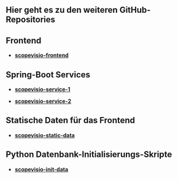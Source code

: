 ## Hier geht es zu den weiteren GitHub-Repositories


## Frontend 

- **[scopevisio-frontend](https://github.com/aylinyil/scopevisio-frontend)**  

## Spring-Boot Services

- **[scopevisio-service-1](https://github.com/aylinyil/scopevisio-service-1)** 

- **[scopevisio-service-2](https://github.com/aylinyil/scopevisio-service-2)**  

## Statische Daten für das Frontend

- **[scopevisio-static-data](https://github.com/aylinyil/scopevisio-static-data)** 

## Python Datenbank-Initialisierungs-Skripte

- **[scopevisio-init-data](https://github.com/aylinyil/scopevisio-set-initial-data)** 

